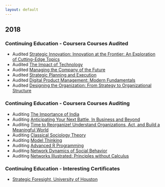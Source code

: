 ```yaml
---
layout: default
---
```


## 2018

### Continuing Education - Coursera Courses Audited
* Audited [Strategic Innovation: Innovation at the Frontier: An Exploration of Cutting-Edge Topics](https://www.coursera.org/learn/strategic-innovation-innovation-at-the-frontier)
* Audited [The Impact of Technology](https://www.coursera.org/learn/impact-of-technology)
* Audited [Managing the Company of the Future](https://www.coursera.org/learn/company-future-management)
* Audited [Strategic Planning and Execution](https://www.coursera.org/learn/uva-darden-strategic-planning-execution)
* Audited [Digital Product Management: Modern Fundamentals](https://www.coursera.org/learn/uva-darden-digital-product-management/)
* Audited [Designing the Organization: From Strategy to Organizational Structure](https://www.coursera.org/learn/designing-organization)

### Continuing Education - Coursera Courses Auditing
* Auditing [The Importance of India](https://www.coursera.org/learn/passport-to-india)
* Auditing [Anticipating Your Next Battle, In Business and Beyond](https://www.coursera.org/learn/anticipate/)
* Auditing [Time to Reorganize! Understand Organizations, Act, and Build a Meaningful World](https://www.coursera.org/learn/orgology)
* Auditing [Classical Sociology Theory](https://www.coursera.org/learn/classical-sociological-theory)
* Auditing [Model Thinking](https://www.coursera.org/learn/model-thinking)
* Auditing [Advanced R Programming](https://www.coursera.org/learn/advanced-r)
* Auditing [Network Dynamics of Social Behavior](https://www.coursera.org/learn/networkdynamics)
* Auditing [Networks Illustrated: Principles without Calculus](https://www.coursera.org/learn/networks-illustrated)

### Continuing Education - Interesting Certificates
* [Strategic Foresight, University of Houston](http://www.uh.edu/technology/departments/hdcs/certificates/fore/seminar/index.php#Content)

